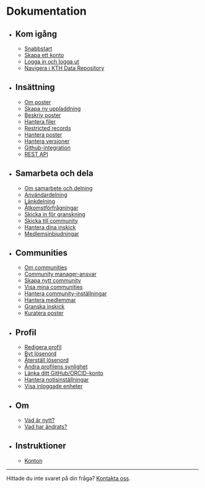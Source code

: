 <!-- markdownlint-disable MD007 -->
# Dokumentation

<div class="grid cards" markdown>

- ## Kom igång

    - [Snabbstart](get_started/quick_start.md)
    - [Skapa ett konto](get_started/create_account.md)
    - [Logga in och logga ut](get_started/login_logout.md)
    - [Navigera i KTH Data Repository](get_started/navigating_site.md)

- ## Insättning

    - [Om poster](#)
    - [Skapa ny uppladdning](deposit/create_new_upload.md)
    - [Beskriv poster](#)
    - [Hantera filer](#)
    - [Restricted records](deposit/restrict_record_access.md)
    - [Hantera poster](#)
    - [Hantera versioner](#)
    - [Github-integration](deposit/github_integration.md)
    - [REST API](deposit/rest_api.md)

- ## Samarbeta och dela

    - [Om samarbete och delning](#)
    - [Användardelning](#)
    - [Länkdelning](#)
    - [Åtkomstförfrågningar](#)
    - [Skicka in för granskning](#)
    - [Skicka till community](#)
    - [Hantera dina inskick](#)
    - [Medlemsinbjudningar](#)

- ## Communities

    - [Om communities](#)
    - [Community manager-ansvar](communities/community_manager_responsibilities.md)
    - [Skapa nytt community](communities/create_new_community.md)
    - [Visa mina communities](#)
    - [Hantera community-inställningar](#)
    - [Hantera medlemmar](#)
    - [Granska inskick](#)
    - [Kuratera poster](#)

- ## Profil

    - [Redigera profil](#)
    - [Byt lösenord](#)
    - [Återställ lösenord](#)
    - [Ändra profilens synlighet](#)
    - [Länka ditt GitHub/ORCID-konto](#)
    - [Hantera notisinställningar](#)
    - [Visa inloggade enheter](get_started/viewing-devices.md)

- ## Om

    - [Vad är nytt?](#)
    - [Vad har ändrats?](#)

- ## Instruktioner

    - [Konton](#)

</div>

---

Hittade du inte svaret på din fråga? [Kontakta oss](https://www.kth.se/om/fakta).
